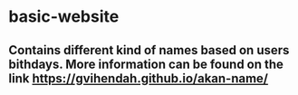 # basic-website
## Contains different kind of names based on users bithdays. More information can be found on the link https://gvihendah.github.io/akan-name/